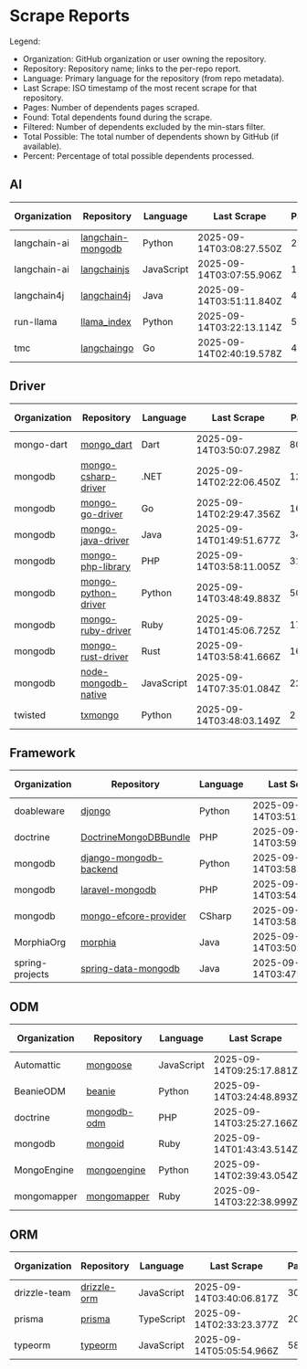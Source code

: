 # Scrape Reports

Legend:

- Organization: GitHub organization or user owning the repository.
- Repository: Repository name; links to the per-repo report.
- Language: Primary language for the repository (from repo metadata).
- Last Scrape: ISO timestamp of the most recent scrape for that repository.
- Pages: Number of dependents pages scraped.
- Found: Total dependents found during the scrape.
- Filtered: Number of dependents excluded by the min-stars filter.
- Total Possible: The total number of dependents shown by GitHub (if available).
- Percent: Percentage of total possible dependents processed.

## AI

| Organization | Repository | Language | Last Scrape | Pages | Found | Filtered | Total Possible | Percent |
|---|---|---|---|---|---|---|---:|---:|
| langchain-ai | [langchain-mongodb](reports/langchain-ai-langchain-mongodb-dependents.md) | Python | 2025-09-14T03:08:27.550Z | 23 | 676 | 661 | 984 | 68.7% |
| langchain-ai | [langchainjs](reports/langchain-ai-langchainjs-dependents.md) | JavaScript | 2025-09-14T03:07:55.906Z | 1124 | 33308 | 32911 | 47535 | 70.1% |
| langchain4j | [langchain4j](reports/langchain4j-langchain4j-dependents.md) | Java | 2025-09-14T03:51:11.840Z | 43 | 1261 | 1220 | 1574 | 80.1% |
| run-llama | [llama_index](reports/run-llama-llama_index-dependents.md) | Python | 2025-09-14T03:22:13.114Z | 550 | 16390 | 16102 | 22774 | 72.0% |
| tmc | [langchaingo](reports/tmc-langchaingo-dependents.md) | Go | 2025-09-14T02:40:19.578Z | 40 | 1142 | 1094 | 1510 | 75.6% |

## Driver

| Organization | Repository | Language | Last Scrape | Pages | Found | Filtered | Total Possible | Percent |
|---|---|---|---|---|---|---|---:|---:|
| mongo-dart | [mongo_dart](reports/mongo-dart-mongo_dart-dependents.md) | Dart | 2025-09-14T03:50:07.298Z | 80 | 2368 | 2363 | 5636 | 42.0% |
| mongodb | [mongo-csharp-driver](reports/mongodb-mongo-csharp-driver-dependents.md) | .NET | 2025-09-14T02:22:06.450Z | 1243 | 37080 | 36853 | 87692 | 42.3% |
| mongodb | [mongo-go-driver](reports/mongodb-mongo-go-driver-dependents.md) | Go | 2025-09-14T02:29:47.356Z | 1632 | 47663 | 47040 | 97660 | 48.8% |
| mongodb | [mongo-java-driver](reports/mongodb-mongo-java-driver-dependents.md) | Java | 2025-09-14T01:49:51.677Z | 340 | 10119 | 9976 | 17814 | 56.8% |
| mongodb | [mongo-php-library](reports/mongodb-mongo-php-library-dependents.md) | PHP | 2025-09-14T03:58:11.005Z | 310 | 9196 | 9126 | 22129 | 41.6% |
| mongodb | [mongo-python-driver](reports/mongodb-mongo-python-driver-dependents.md) | Python | 2025-09-14T03:48:49.883Z | 5085 | 147828 | 147338 | 399172 | 37.0% |
| mongodb | [mongo-ruby-driver](reports/mongodb-mongo-ruby-driver-dependents.md) | Ruby | 2025-09-14T01:45:06.725Z | 172 | 5063 | 4914 | 22269 | 22.7% |
| mongodb | [mongo-rust-driver](reports/mongodb-mongo-rust-driver-dependents.md) | Rust | 2025-09-14T03:58:41.666Z | 164 | 4848 | 4776 | 11003 | 44.1% |
| mongodb | [node-mongodb-native](reports/mongodb-node-mongodb-native-dependents.md) | JavaScript | 2025-09-14T07:35:01.084Z | 22041 | 658415 | 658230 | 5704387 | 11.5% |
| twisted | [txmongo](reports/twisted-txmongo-dependents.md) | Python | 2025-09-14T03:48:03.149Z | 2 | 40 | 38 | 108 | 37.0% |

## Framework

| Organization | Repository | Language | Last Scrape | Pages | Found | Filtered | Total Possible | Percent |
|---|---|---|---|---|---|---|---:|---:|
| doableware | [djongo](reports/doableware-djongo-dependents.md) | Python | 2025-09-14T03:51:46.305Z | 193 | 5755 | 5749 | 12498 | 46.0% |
| doctrine | [DoctrineMongoDBBundle](reports/doctrine-DoctrineMongoDBBundle-dependents.md) | PHP | 2025-09-14T03:59:07.991Z | 26 | 773 | 756 | 2474 | 31.2% |
| mongodb | [django-mongodb-backend](reports/mongodb-django-mongodb-backend-dependents.md) | Python | 2025-09-14T03:58:59.615Z | 2 | 37 | 36 | 49 | 75.5% |
| mongodb | [laravel-mongodb](reports/mongodb-laravel-mongodb-dependents.md) | PHP | 2025-09-14T03:54:03.590Z | 102 | 3024 | 3011 | 9336 | 32.4% |
| mongodb | [mongo-efcore-provider](reports/mongodb-mongo-efcore-provider-dependents.md) | CSharp | 2025-09-14T03:58:42.740Z | 29 | 854 | 852 | 1180 | 72.4% |
| MorphiaOrg | [morphia](reports/MorphiaOrg-morphia-dependents.md) | Java | 2025-09-14T03:50:26.133Z | 7 | 180 | 173 | 322 | 55.9% |
| spring-projects | [spring-data-mongodb](reports/spring-projects-spring-data-mongodb-dependents.md) | Java | 2025-09-14T03:47:51.084Z | 256 | 7587 | 7479 | 29382 | 25.8% |

## ODM

| Organization | Repository | Language | Last Scrape | Pages | Found | Filtered | Total Possible | Percent |
|---|---|---|---|---|---|---|---:|---:|
| Automattic | [mongoose](reports/Automattic-mongoose-dependents.md) | JavaScript | 2025-09-14T09:25:17.881Z | 16339 | 486469 | 486352 | 5657723 | 8.6% |
| BeanieODM | [beanie](reports/BeanieODM-beanie-dependents.md) | Python | 2025-09-14T03:24:48.893Z | 94 | 2786 | 2760 | 4304 | 64.7% |
| doctrine | [mongodb-odm](reports/doctrine-mongodb-odm-dependents.md) | PHP | 2025-09-14T03:25:27.166Z | 32 | 953 | 919 | 3082 | 30.9% |
| mongodb | [mongoid](reports/mongodb-mongoid-dependents.md) | Ruby | 2025-09-14T01:43:43.514Z | 135 | 3996 | 3864 | 23649 | 16.9% |
| MongoEngine | [mongoengine](reports/MongoEngine-mongoengine-dependents.md) | Python | 2025-09-14T02:39:43.054Z | 370 | 10993 | 10872 | 27291 | 40.3% |
| mongomapper | [mongomapper](reports/mongomapper-mongomapper-dependents.md) | Ruby | 2025-09-14T03:22:38.999Z | 18 | 473 | 454 | 2789 | 17.0% |

## ORM

| Organization | Repository | Language | Last Scrape | Pages | Found | Filtered | Total Possible | Percent |
|---|---|---|---|---|---|---|---:|---:|
| drizzle-team | [drizzle-orm](reports/drizzle-team-drizzle-orm-dependents.md) | JavaScript | 2025-09-14T03:40:06.817Z | 3072 | 91690 | 91117 | 140552 | 65.2% |
| prisma | [prisma](reports/prisma-prisma-dependents.md) | TypeScript | 2025-09-14T02:33:23.377Z | 2028 | 60569 | 60494 | 754931 | 8.0% |
| typeorm | [typeorm](reports/typeorm-typeorm-dependents.md) | JavaScript | 2025-09-14T05:05:54.966Z | 5862 | 174868 | 174586 | 427442 | 40.9% |


